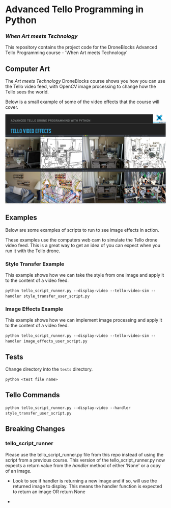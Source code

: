 # Advanced Tello Programming in Python

### *When Art meets Technology*

This repository contains the project code for the DroneBlocks Advanced Tello Programming course - 'When Art meets Technology'

## Computer Art

The *Art meets Technology* DroneBlocks course shows you how you can use the Tello video feed, with OpenCV image processing to change how the Tello sees the world.

Below is a small example of some of the video effects that the course will cover.

![Montage](./media/montage.png)


## Examples

Below are some examples of scripts to run to see image effects in action.

These examples use the computers web cam to simulate the Tello drone video feed.  This is a great way to get an idea of you can expect when you run it with the Tello drone.

### Style Transfer Example

This example shows how we can take the style from one image and apply it to the content of a video feed.

`python tello_script_runner.py --display-video --tello-video-sim --handler style_transfer_user_script.py`


### Image Effects Example

This example shows how we can implement image processing and apply it to the content of a video feed.

`python tello_script_runner.py --display-video --tello-video-sim --handler image_effects_user_script.py`

## Tests

Change directory into the `tests` directory.

`python <test file name>`


## Tello Commands

`python tello_script_runner.py --display-video --handler style_transfer_user_script.py`


## Breaking Changes

### tello_script_runner 

Please use the tello_script_runner.py file from this repo instead of using the script from a previous course.  This version of the tello_script_runner.py now expects a return value from the *handler* method of either 'None' or a copy of an image.

* Look to see if handler is returning a new image and if so, will use the returned image to display.  This means the handler function is expected to return an image OR return None

* 